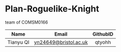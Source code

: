 # Plan-Roguelike-Knight
team of COMSM0166

|Name|Email|GithubID|
|:---------:|:---------------------:|:---------:|
|Tianyu QI|yn24649@bristol.ac.uk|qtyohh|